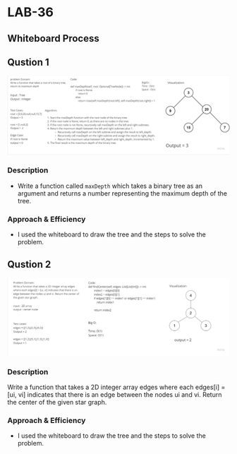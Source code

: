# LAB-36

## Whiteboard Process

## Qustion 1
![Max Depth](./LAB%2036.jpg)

### Description
- Write a function called `maxDepth` which takes a binary tree as an argument and returns a number representing the maximum depth of the tree.

### Approach & Efficiency
- I used the whiteboard to draw the tree and the steps to solve the problem.

## Qustion 2
![Star Tree](./LAB%2036%20(1).jpg)

### Description
Write a function that takes a 2D integer array edges where each edges[i] = [ui, vi] indicates that there is an edge between the nodes ui and vi. Return the center of the given star graph.

### Approach & Efficiency
- I used the whiteboard to draw the tree and the steps to solve the problem.
